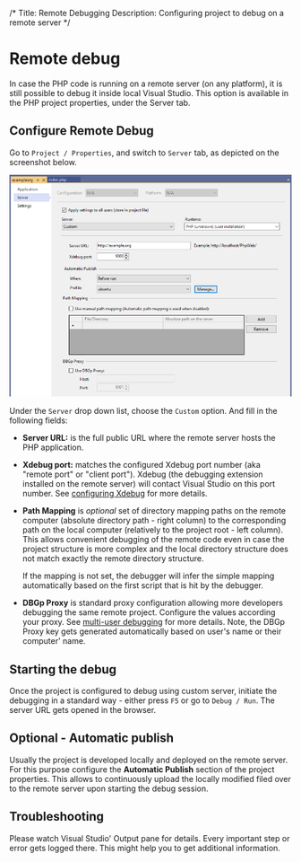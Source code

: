 /*
Title: Remote Debugging
Description: Configuring project to debug on a remote server
*/

# Remote debug

In case the PHP code is running on a remote server (on any platform), it is still possible to debug it inside local Visual Studio. This option is available in the PHP project properties, under the Server tab.

## Configure Remote Debug

Go to `Project / Properties`, and switch to `Server` tab, as depicted on the screenshot below.

![PHP project properties](imgs/properties-server.png)

Under the `Server` drop down list, choose the `Custom` option. And fill in the following fields:

- **Server URL:** is the full public URL where the remote server hosts the PHP application.
- **Xdebug port:** matches the configured Xdebug port number (aka "remote port" or "client port"). Xdebug (the debugging extension installed on the remote server) will contact Visual Studio on this port number. See [configuring Xdebug](configuring-xdebug) for more details.
- **Path Mapping** is _optional_ set of directory mapping paths on the remote computer (absolute directory path - right column) to the corresponding path on the local computer (relatively to the project root - left column). This allows convenient debugging of the remote code even in case the project structure is more complex and the local directory structure does not match exactly the remote directory structure.

    If the mapping is not set, the debugger will infer the simple mapping automatically based on the first script that is hit by the debugger.

- **DBGp Proxy** is standard proxy configuration allowing more developers debugging the same remote project. Configure the values according your proxy. See [multi-user debugging](multi-user) for more details. Note, the DBGp Proxy key gets generated automatically based on user's name or their computer' name.

## Starting the debug

Once the project is configured to debug using custom server, initiate the debugging in a standard way - either press `F5` or go to `Debug / Run`. The server URL gets opened in the browser.

## Optional - Automatic publish

Usually the project is developed locally and deployed on the remote server. For this purpose configure the **Automatic Publish** section of the project properties. This allows to continuously upload the locally modified filed over to the remote server upon starting the debug session.

## Troubleshooting

Please watch Visual Studio' Output pane for details. Every important step or error gets logged there. This might help you to get additional information.
